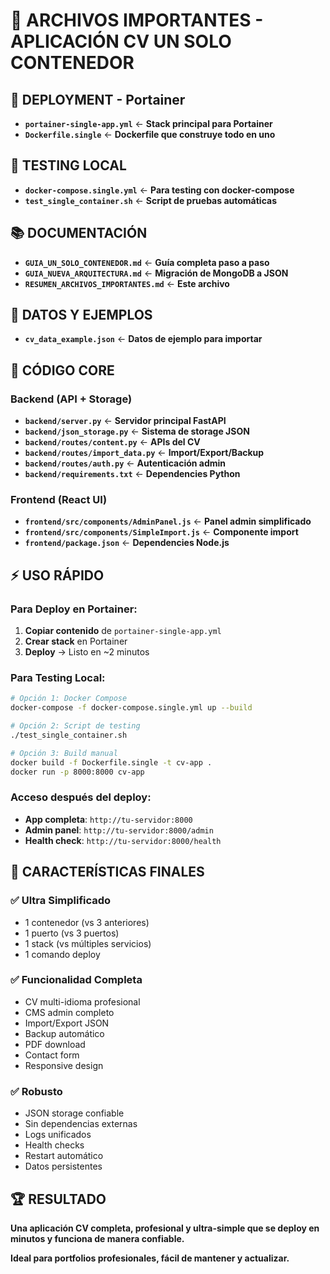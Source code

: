 # 📁 ARCHIVOS IMPORTANTES - APLICACIÓN CV UN SOLO CONTENEDOR

## 🚀 **DEPLOYMENT - Portainer**
- **`portainer-single-app.yml`** ← **Stack principal para Portainer**
- **`Dockerfile.single`** ← **Dockerfile que construye todo en uno**

## 🧪 **TESTING LOCAL**
- **`docker-compose.single.yml`** ← **Para testing con docker-compose**
- **`test_single_container.sh`** ← **Script de pruebas automáticas**

## 📚 **DOCUMENTACIÓN**
- **`GUIA_UN_SOLO_CONTENEDOR.md`** ← **Guía completa paso a paso**
- **`GUIA_NUEVA_ARQUITECTURA.md`** ← **Migración de MongoDB a JSON**
- **`RESUMEN_ARCHIVOS_IMPORTANTES.md`** ← **Este archivo**

## 💾 **DATOS Y EJEMPLOS**
- **`cv_data_example.json`** ← **Datos de ejemplo para importar**

## 🔧 **CÓDIGO CORE**

### Backend (API + Storage)
- **`backend/server.py`** ← **Servidor principal FastAPI**
- **`backend/json_storage.py`** ← **Sistema de storage JSON**
- **`backend/routes/content.py`** ← **APIs del CV**
- **`backend/routes/import_data.py`** ← **Import/Export/Backup**
- **`backend/routes/auth.py`** ← **Autenticación admin**
- **`backend/requirements.txt`** ← **Dependencies Python**

### Frontend (React UI)
- **`frontend/src/components/AdminPanel.js`** ← **Panel admin simplificado**
- **`frontend/src/components/SimpleImport.js`** ← **Componente import**
- **`frontend/package.json`** ← **Dependencies Node.js**

## ⚡ **USO RÁPIDO**

### Para Deploy en Portainer:
1. **Copiar contenido** de `portainer-single-app.yml`
2. **Crear stack** en Portainer
3. **Deploy** → Listo en ~2 minutos

### Para Testing Local:
```bash
# Opción 1: Docker Compose
docker-compose -f docker-compose.single.yml up --build

# Opción 2: Script de testing
./test_single_container.sh

# Opción 3: Build manual
docker build -f Dockerfile.single -t cv-app .
docker run -p 8000:8000 cv-app
```

### Acceso después del deploy:
- **App completa**: `http://tu-servidor:8000`
- **Admin panel**: `http://tu-servidor:8000/admin`
- **Health check**: `http://tu-servidor:8000/health`

## 🎯 **CARACTERÍSTICAS FINALES**

### ✅ **Ultra Simplificado**
- 1 contenedor (vs 3 anteriores)
- 1 puerto (vs 3 puertos)
- 1 stack (vs múltiples servicios)
- 1 comando deploy

### ✅ **Funcionalidad Completa**
- CV multi-idioma profesional
- CMS admin completo
- Import/Export JSON
- Backup automático
- PDF download
- Contact form
- Responsive design

### ✅ **Robusto**
- JSON storage confiable
- Sin dependencias externas
- Logs unificados
- Health checks
- Restart automático
- Datos persistentes

## 🏆 **RESULTADO**

**Una aplicación CV completa, profesional y ultra-simple que se deploy en minutos y funciona de manera confiable.**

**Ideal para portfolios profesionales, fácil de mantener y actualizar.**